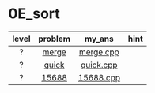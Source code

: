# 0E_sort
| level | problem | my_ans | hint |
| :--: | :--: | :--: | :--: |
| ? | [merge](https://www.acmicpc.net/problem/merge) | [merge.cpp](./merge/merge.cpp) |  |
| ? | [quick](https://www.acmicpc.net/problem/quick) | [quick.cpp](./quick/quick.cpp) |  |
| ? | [15688](https://www.acmicpc.net/problem/15688) | [15688.cpp](./15688/15688.cpp) |  |
